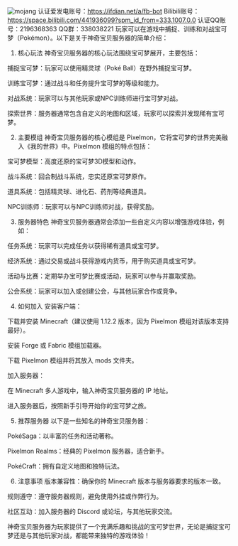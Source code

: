 ![mojang](https://github.com/user-attachments/assets/b6f2bb64-4946-44bc-9726-5e32d9d89577)
认证爱发电账号：https://ifdian.net/a/fb-bot
Bilibili账号：https://space.bilibili.com/441936099?spm_id_from=333.1007.0.0
认证QQ账号：2196368363
QQ群：338038221
玩家可以在游戏中捕捉、训练和对战宝可梦（Pokémon）。以下是关于神奇宝贝服务器的简单介绍：

1. 核心玩法
神奇宝贝服务器的核心玩法围绕宝可梦展开，主要包括：

捕捉宝可梦：玩家可以使用精灵球（Poké Ball）在野外捕捉宝可梦。

训练宝可梦：通过战斗和任务提升宝可梦的等级和能力。

对战系统：玩家可以与其他玩家或NPC训练师进行宝可梦对战。

探索世界：服务器通常包含自定义的地图和区域，玩家可以探索并发现稀有宝可梦。

2. 主要模组
神奇宝贝服务器的核心模组是 Pixelmon，它将宝可梦的世界完美融入《我的世界》中。Pixelmon 模组的特点包括：

宝可梦模型：高度还原的宝可梦3D模型和动作。

战斗系统：回合制战斗系统，忠实还原宝可梦原作。

道具系统：包括精灵球、进化石、药剂等经典道具。

NPC训练师：玩家可以与NPC训练师对战，获得奖励。

3. 服务器特色
神奇宝贝服务器通常会添加一些自定义内容以增强游戏体验，例如：

任务系统：玩家可以完成任务以获得稀有道具或宝可梦。

经济系统：通过交易或战斗获得游戏内货币，用于购买道具或宝可梦。

活动与比赛：定期举办宝可梦比赛或活动，玩家可以参与并赢取奖励。

公会系统：玩家可以加入或创建公会，与其他玩家合作或竞争。

4. 如何加入
安装客户端：

下载并安装 Minecraft（建议使用 1.12.2 版本，因为 Pixelmon 模组对该版本支持最好）。

安装 Forge 或 Fabric 模组加载器。

下载 Pixelmon 模组并将其放入 mods 文件夹。

加入服务器：

在 Minecraft 多人游戏中，输入神奇宝贝服务器的 IP 地址。

进入服务器后，按照新手引导开始你的宝可梦之旅。

5. 推荐服务器
以下是一些知名的神奇宝贝服务器：

PokéSaga：以丰富的任务和活动著称。

Pixelmon Realms：经典的 Pixelmon 服务器，适合新手。

PokéCraft：拥有自定义地图和独特玩法。

6. 注意事项
版本兼容性：确保你的 Minecraft 版本与服务器要求的版本一致。

规则遵守：遵守服务器规则，避免使用外挂或作弊行为。

社区互动：加入服务器的 Discord 或论坛，与其他玩家交流。

神奇宝贝服务器为玩家提供了一个充满乐趣和挑战的宝可梦世界，无论是捕捉宝可梦还是与其他玩家对战，都能带来独特的游戏体验！
